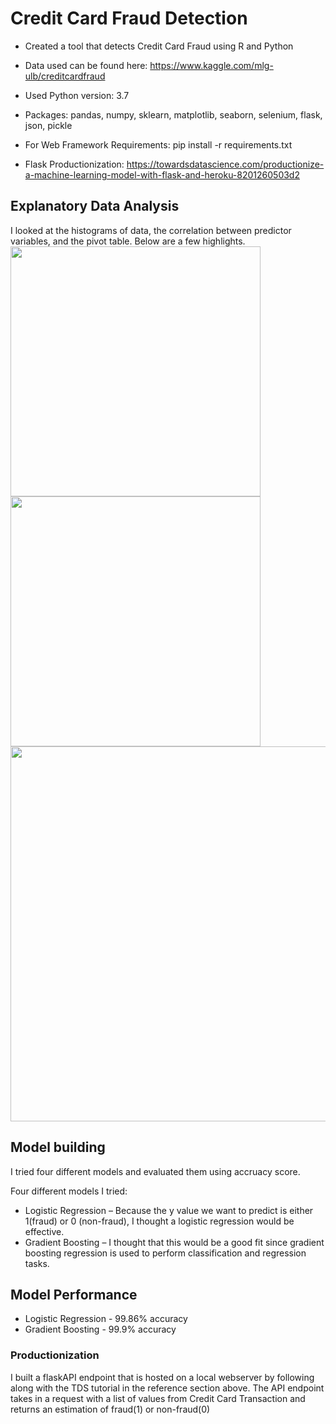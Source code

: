 # Credit Card Fraud Detection

- Created a tool that detects Credit Card Fraud using R and Python
- Data used can be found here: https://www.kaggle.com/mlg-ulb/creditcardfraud

- Used Python version: 3.7
- Packages: pandas, numpy, sklearn, matplotlib, seaborn, selenium, flask, json, pickle
- For Web Framework Requirements: pip install -r requirements.txt
- Flask Productionization: https://towardsdatascience.com/productionize-a-machine-learning-model-with-flask-and-heroku-8201260503d2


## Explanatory Data Analysis

I looked at the histograms of data, the correlation between predictor variables, and the pivot table. Below are a few highlights.
<img src="https://github.com/yoonhaK/CreditCard_Fraud_Detection/blob/main/Histogram.png" width="400"/>
<img src="https://github.com/yoonhaK/CreditCard_Fraud_Detection/blob/main/Correlation%20Matrix.png" width="400"/>
<img src="https://github.com/yoonhaK/CreditCard_Fraud_Detection/blob/main/Pivot%20Table.png" width="600"/>

## Model building
I tried four different models and evaluated them using accruacy score.

Four different models I tried:

- Logistic Regression – Because the y value we want to predict is either 1(fraud) or 0 (non-fraud), I thought a logistic regression would be effective. 
- Gradient Boosting – I thought that this would be a good fit since gradient boosting regression is used to perform classification and regression tasks.

## Model Performance
- Logistic Regression - 99.86% accuracy
- Gradient Boosting - 99.9% accuracy


### Productionization
I built a flaskAPI endpoint that is hosted on a local webserver by following along with the TDS tutorial in the reference section above. The API endpoint takes in a request with a list of values from Credit Card Transaction and returns an estimation of fraud(1) or non-fraud(0)

